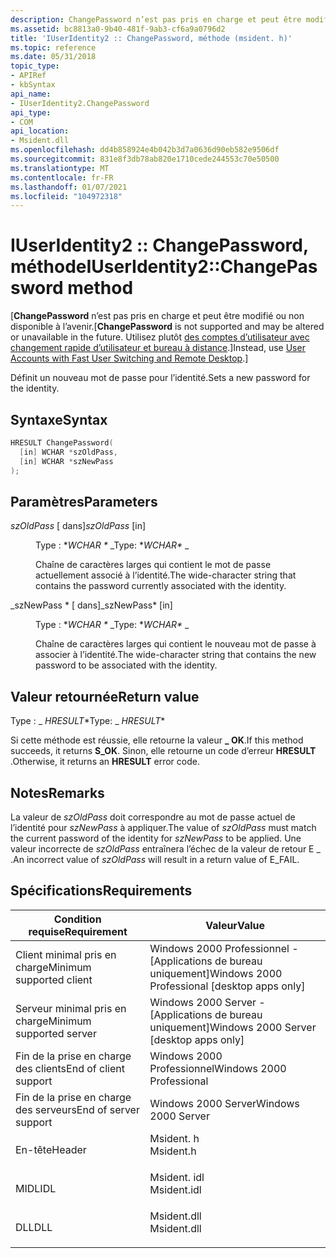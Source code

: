 ```yaml
---
description: ChangePassword n’est pas pris en charge et peut être modifié ou non disponible à l’avenir. Utilisez plutôt des comptes d’utilisateur avec changement rapide d’utilisateur et Bureau à distance.
ms.assetid: bc8813a0-9b40-481f-9ab3-cf6a9a0796d2
title: 'IUserIdentity2 :: ChangePassword, méthode (msident. h)'
ms.topic: reference
ms.date: 05/31/2018
topic_type:
- APIRef
- kbSyntax
api_name:
- IUserIdentity2.ChangePassword
api_type:
- COM
api_location:
- Msident.dll
ms.openlocfilehash: dd4b858924e4b042b3d7a0636d90eb582e9506df
ms.sourcegitcommit: 831e8f3db78ab820e1710cede244553c70e50500
ms.translationtype: MT
ms.contentlocale: fr-FR
ms.lasthandoff: 01/07/2021
ms.locfileid: "104972318"
---
```

# <a name="iuseridentity2changepassword-method"></a><span data-ttu-id="71e1a-104">IUserIdentity2 :: ChangePassword, méthode</span><span class="sxs-lookup"><span data-stu-id="71e1a-104">IUserIdentity2::ChangePassword method</span></span>

<span data-ttu-id="71e1a-105">\[**ChangePassword** n’est pas pris en charge et peut être modifié ou non disponible à l’avenir.</span><span class="sxs-lookup"><span data-stu-id="71e1a-105">\[**ChangePassword** is not supported and may be altered or unavailable in the future.</span></span> <span data-ttu-id="71e1a-106">Utilisez plutôt [des comptes d’utilisateur avec changement rapide d’utilisateur et bureau à distance](fastuserswitching.md).\]</span><span class="sxs-lookup"><span data-stu-id="71e1a-106">Instead, use [User Accounts with Fast User Switching and Remote Desktop](fastuserswitching.md).\]</span></span>

<span data-ttu-id="71e1a-107">Définit un nouveau mot de passe pour l’identité.</span><span class="sxs-lookup"><span data-stu-id="71e1a-107">Sets a new password for the identity.</span></span>

## <a name="syntax"></a><span data-ttu-id="71e1a-108">Syntaxe</span><span class="sxs-lookup"><span data-stu-id="71e1a-108">Syntax</span></span>


```C++
HRESULT ChangePassword(
  [in] WCHAR *szOldPass,
  [in] WCHAR *szNewPass
);
```



## <a name="parameters"></a><span data-ttu-id="71e1a-109">Paramètres</span><span class="sxs-lookup"><span data-stu-id="71e1a-109">Parameters</span></span>

<dl> <dt>

<span data-ttu-id="71e1a-110">*szOldPass* \[ dans\]</span><span class="sxs-lookup"><span data-stu-id="71e1a-110">*szOldPass* \[in\]</span></span>
</dt> <dd>

<span data-ttu-id="71e1a-111">Type : \**WCHAR \** _</span><span class="sxs-lookup"><span data-stu-id="71e1a-111">Type: \**WCHAR\** _</span></span>

<span data-ttu-id="71e1a-112">Chaîne de caractères larges qui contient le mot de passe actuellement associé à l’identité.</span><span class="sxs-lookup"><span data-stu-id="71e1a-112">The wide-character string that contains the password currently associated with the identity.</span></span>

</dd> <dt>

<span data-ttu-id="71e1a-113">_szNewPass \* \[ dans\]</span><span class="sxs-lookup"><span data-stu-id="71e1a-113">_szNewPass\* \[in\]</span></span>
</dt> <dd>

<span data-ttu-id="71e1a-114">Type : \**WCHAR \** _</span><span class="sxs-lookup"><span data-stu-id="71e1a-114">Type: \**WCHAR\** _</span></span>

<span data-ttu-id="71e1a-115">Chaîne de caractères larges qui contient le nouveau mot de passe à associer à l’identité.</span><span class="sxs-lookup"><span data-stu-id="71e1a-115">The wide-character string that contains the new password to be associated with the identity.</span></span>

</dd> </dl>

## <a name="return-value"></a><span data-ttu-id="71e1a-116">Valeur retournée</span><span class="sxs-lookup"><span data-stu-id="71e1a-116">Return value</span></span>

<span data-ttu-id="71e1a-117">Type : _ *HRESULT*\*</span><span class="sxs-lookup"><span data-stu-id="71e1a-117">Type: _ *HRESULT*\*</span></span>

<span data-ttu-id="71e1a-118">Si cette méthode est réussie, elle retourne la valeur **\_ OK**.</span><span class="sxs-lookup"><span data-stu-id="71e1a-118">If this method succeeds, it returns **S\_OK**.</span></span> <span data-ttu-id="71e1a-119">Sinon, elle retourne un code d’erreur **HRESULT** .</span><span class="sxs-lookup"><span data-stu-id="71e1a-119">Otherwise, it returns an **HRESULT** error code.</span></span>

## <a name="remarks"></a><span data-ttu-id="71e1a-120">Notes</span><span class="sxs-lookup"><span data-stu-id="71e1a-120">Remarks</span></span>

<span data-ttu-id="71e1a-121">La valeur de *szOldPass* doit correspondre au mot de passe actuel de l’identité pour *szNewPass* à appliquer.</span><span class="sxs-lookup"><span data-stu-id="71e1a-121">The value of *szOldPass* must match the current password of the identity for *szNewPass* to be applied.</span></span> <span data-ttu-id="71e1a-122">Une valeur incorrecte de *szOldPass* entraînera l’échec de la valeur de retour E \_ .</span><span class="sxs-lookup"><span data-stu-id="71e1a-122">An incorrect value of *szOldPass* will result in a return value of E\_FAIL.</span></span>

## <a name="requirements"></a><span data-ttu-id="71e1a-123">Spécifications</span><span class="sxs-lookup"><span data-stu-id="71e1a-123">Requirements</span></span>



| <span data-ttu-id="71e1a-124">Condition requise</span><span class="sxs-lookup"><span data-stu-id="71e1a-124">Requirement</span></span> | <span data-ttu-id="71e1a-125">Valeur</span><span class="sxs-lookup"><span data-stu-id="71e1a-125">Value</span></span> |
|-------------------------------------|----------------------------------------------------------------------------------------|
| <span data-ttu-id="71e1a-126">Client minimal pris en charge</span><span class="sxs-lookup"><span data-stu-id="71e1a-126">Minimum supported client</span></span><br/> | <span data-ttu-id="71e1a-127">Windows 2000 Professionnel - \[Applications de bureau uniquement\]</span><span class="sxs-lookup"><span data-stu-id="71e1a-127">Windows 2000 Professional \[desktop apps only\]</span></span><br/>                             |
| <span data-ttu-id="71e1a-128">Serveur minimal pris en charge</span><span class="sxs-lookup"><span data-stu-id="71e1a-128">Minimum supported server</span></span><br/> | <span data-ttu-id="71e1a-129">Windows 2000 Server - \[Applications de bureau uniquement\]</span><span class="sxs-lookup"><span data-stu-id="71e1a-129">Windows 2000 Server \[desktop apps only\]</span></span><br/>                                   |
| <span data-ttu-id="71e1a-130">Fin de la prise en charge des clients</span><span class="sxs-lookup"><span data-stu-id="71e1a-130">End of client support</span></span><br/>    | <span data-ttu-id="71e1a-131">Windows 2000 Professionnel</span><span class="sxs-lookup"><span data-stu-id="71e1a-131">Windows 2000 Professional</span></span><br/>                                                   |
| <span data-ttu-id="71e1a-132">Fin de la prise en charge des serveurs</span><span class="sxs-lookup"><span data-stu-id="71e1a-132">End of server support</span></span><br/>    | <span data-ttu-id="71e1a-133">Windows 2000 Server</span><span class="sxs-lookup"><span data-stu-id="71e1a-133">Windows 2000 Server</span></span><br/>                                                         |
| <span data-ttu-id="71e1a-134">En-tête</span><span class="sxs-lookup"><span data-stu-id="71e1a-134">Header</span></span><br/>                   | <dl> <span data-ttu-id="71e1a-135"><dt>Msident. h</dt></span><span class="sxs-lookup"><span data-stu-id="71e1a-135"><dt>Msident.h</dt></span></span> </dl>   |
| <span data-ttu-id="71e1a-136">MIDL</span><span class="sxs-lookup"><span data-stu-id="71e1a-136">IDL</span></span><br/>                      | <dl> <span data-ttu-id="71e1a-137"><dt>Msident. idl</dt></span><span class="sxs-lookup"><span data-stu-id="71e1a-137"><dt>Msident.idl</dt></span></span> </dl> |
| <span data-ttu-id="71e1a-138">DLL</span><span class="sxs-lookup"><span data-stu-id="71e1a-138">DLL</span></span><br/>                      | <dl> <span data-ttu-id="71e1a-139"><dt>Msident.dll</dt></span><span class="sxs-lookup"><span data-stu-id="71e1a-139"><dt>Msident.dll</dt></span></span> </dl> |



 

 




